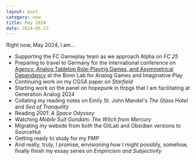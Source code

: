 ```yaml
---
layout: post
category: now
title: May 2024
date: 2024-05-13
---
```


Right now, May 2024, I am...
* Supporting the FC Gameplay team as we approach Alpha on *FC 25*
* Preparing to travel to Germany for the international conference on [Agency, Analog Tabletop Role-Playing Games, and Asymmetrical Dependency](https://www.fiw.uni-bonn.de/en/news/international-conference-on-agency-analog-tabletop-role-playing-games-and-asymmetrical-dependency) at the Bonn Lab for Analog Games and Imaginative Play
* Continuing work on my CGSA paper on *Starfield*
* Starting work on the panel on hopepunk in ttrpgs that I am facilitating at Generation Analog 2024
* Collating my reading notes on Emily St. John Mandel's *The Glass Hotel* and *Sea of Tranquility*
* Reading *2001: A Space Odyssey*
* Watching *Mobile Suit Gundam: The Witch from Mercury*
* Migrating my website from both the GitLab and Obsidian versions to SourceHut
* Getting ready to study for my PMP
* And really, truly, I promise, envisioning how I might possibly, somehow, finally finish my essay series on *Empiricism and Subjectivity*
